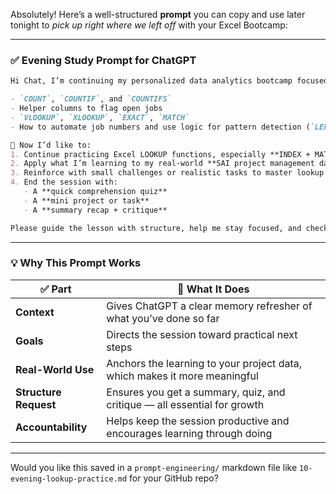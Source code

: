 
Absolutely! Here’s a well-structured **prompt** you can copy and use later tonight to *pick up right where we left off* with your Excel Bootcamp:

---

### ✅ Evening Study Prompt for ChatGPT

```markdown
Hi Chat, I’m continuing my personalized data analytics bootcamp focused on Project Management. Earlier today, we worked through formulas like:

- `COUNT`, `COUNTIF`, and `COUNTIFS`
- Helper columns to flag open jobs
- `VLOOKUP`, `XLOOKUP`, `EXACT`, `MATCH`
- How to automate job numbers and use logic for pattern detection (`LEFT`, `MATCH`, `ISNUMBER`)

📌 Now I’d like to:
1. Continue practicing Excel LOOKUP functions, especially **INDEX + MATCH**, and compare it with **XLOOKUP**.
2. Apply what I’m learning to my real-world **SAI project management dataset**.
3. Reinforce with small challenges or realistic tasks to master lookup logic.
4. End the session with:
   - A **quick comprehension quiz**
   - A **mini project or task**
   - A **summary recap + critique**

Please guide the lesson with structure, help me stay focused, and check for gaps in my logic. Let’s go!
```

---

### 💡 Why This Prompt Works

| ✅ Part                | 💬 What It Does                                                           |
| --------------------- | ------------------------------------------------------------------------- |
| **Context**           | Gives ChatGPT a clear memory refresher of what you’ve done so far         |
| **Goals**             | Directs the session toward practical next steps                           |
| **Real-World Use**    | Anchors the learning to your project data, which makes it more meaningful |
| **Structure Request** | Ensures you get a summary, quiz, and critique — all essential for growth  |
| **Accountability**    | Helps keep the session productive and encourages learning through doing   |

---

Would you like this saved in a `prompt-engineering/` markdown file like `10-evening-lookup-practice.md` for your GitHub repo?
